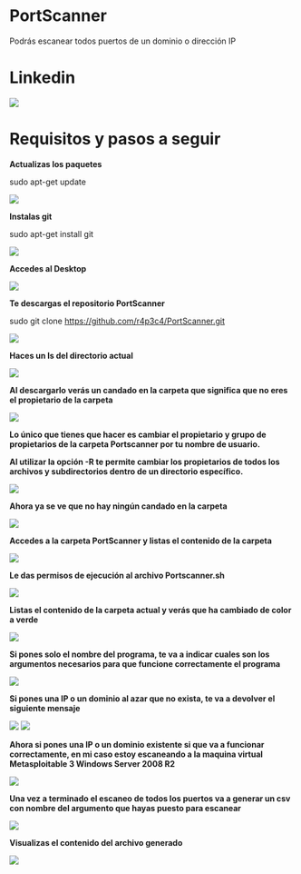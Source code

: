 # PortScanner

Podrás escanear todos puertos de un dominio o dirección IP 

# Linkedin

<a href="https://www.linkedin.com/in/rafael-peiro-calvet/"><img src="https://i.postimg.cc/8zsFGvXV/logo.jpg"></a>

# Requisitos y pasos a seguir

**Actualizas los paquetes**

sudo apt-get update

<img src="https://i.postimg.cc/4yWDN99f/01.jpg">

**Instalas git**

sudo apt-get install git

<img src="https://i.postimg.cc/HnSdfk1F/02.jpg">

**Accedes al Desktop**

<img src="https://i.postimg.cc/0Q080CWk/03.jpg">

**Te descargas el repositorio PortScanner**

sudo git clone https://github.com/r4p3c4/PortScanner.git

<img src="https://i.postimg.cc/c1TxKXtT/04.jpg">

**Haces un ls del directorio actual**

<img src="https://i.postimg.cc/Y9HrFPxD/05.jpg">

**Al descargarlo verás un candado en la carpeta que significa que no eres el propietario de la carpeta**

<img src="https://i.postimg.cc/BQ6q2Hx3/06.jpg">


**Lo único que tienes que hacer es cambiar el propietario y grupo de propietarios de la carpeta Portscanner por tu nombre de usuario.**

**Al utilizar la opción -R te permite cambiar los propietarios de todos los archivos y subdirectorios dentro de un directorio específico.**

<img src="https://i.postimg.cc/Lsf4nSjZ/07.jpg">

**Ahora ya se ve que no hay ningún candado en la carpeta**

<img src="https://i.postimg.cc/hv4Ky769/08.jpg">

**Accedes a la carpeta PortScanner y listas el contenido de la carpeta**

<img src="https://i.postimg.cc/ryhTys7P/09.jpg">

**Le das permisos de ejecución al archivo Portscanner.sh**

<img src="https://i.postimg.cc/6qQNLx4c/010.jpg">

**Listas el contenido de la carpeta actual y verás que ha cambiado de color a verde**

<img src="https://i.postimg.cc/PJFnSVmj/011.jpg">

**Si pones solo el nombre del programa, te va a indicar cuales son los argumentos necesarios para que funcione correctamente el programa**

<img src="https://i.postimg.cc/28MfvJkd/012.jpg">

**Si pones una IP o un dominio al azar que no exista, te va a devolver el siguiente mensaje**

<img src="https://i.postimg.cc/vHcs4MsH/013.jpg">

<img src="https://i.postimg.cc/rw429JsB/014.jpg">

**Ahora si pones una IP o un dominio existente si que va a funcionar correctamente, en mi caso estoy escaneando a la maquina virtual Metasploitable 3 Windows Server 2008 R2**

<img src="https://i.postimg.cc/rpC6BwSg/015.jpg">

**Una vez a terminado el escaneo de todos los puertos va a generar un csv con nombre del argumento que hayas puesto para escanear**

<img src="https://i.postimg.cc/5tMdKCF6/016.jpg">

**Visualizas el contenido del archivo generado**

<img src="https://i.postimg.cc/wv0CB44m/017.jpg">





